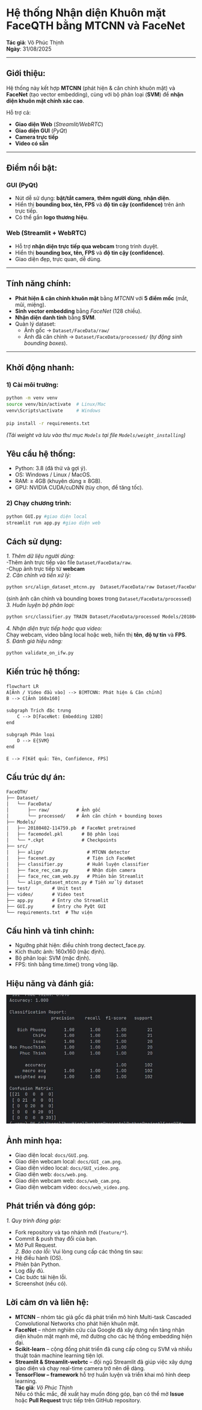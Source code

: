 # Hệ thống Nhận diện Khuôn mặt FaceQTH bằng MTCNN và FaceNet  
**Tác giả**: Võ Phúc Thịnh  
**Ngày**: 31/08/2025  

---

## Giới thiệu:  
Hệ thống này kết hợp **MTCNN** (phát hiện & căn chỉnh khuôn mặt) và **FaceNet** (tạo vector embedding), cùng với bộ phân loại (**SVM**) để **nhận diện khuôn mặt chính xác cao**.  

Hỗ trợ cả:  
- **Giao diện Web** (_Streamlit/WebRTC_)  
- **Giao diện GUI** (_PyQt_)  
- **Camera trực tiếp**  
- **Video có sẵn**  

---

## Điểm nổi bật:  

### GUI (PyQt)  
- Nút dễ sử dụng: **bật/tắt camera**, **thêm người dùng**, **nhận diện**.  
- Hiển thị **bounding box, tên, FPS** và **độ tin cậy (confidence)** trên ảnh trực tiếp.  
- Có thể gắn **logo thương hiệu**.  

### Web (Streamlit + WebRTC)  
- Hỗ trợ **nhận diện trực tiếp qua webcam** trong trình duyệt.  
- Hiển thị **bounding box, tên, FPS** và **độ tin cậy (confidence)**.  
- Giao diện đẹp, trực quan, dễ dùng.  

---

## Tính năng chính:  
- **Phát hiện & căn chỉnh khuôn mặt** bằng _MTCNN_ với **5 điểm mốc** (mắt, mũi, miệng).  
- **Sinh vector embedding** bằng _FaceNet_ (128 chiều).  
- **Nhận diện danh tính** bằng **SVM**.  
- Quản lý dataset:  
  - Ảnh gốc → `Dataset/FaceData/raw/`  
  - Ảnh đã căn chỉnh → `Dataset/FaceData/processed/` (_tự động sinh bounding boxes_).  

---

## Khởi động nhanh:  

### 1) Cài môi trường:  
```bash
python -m venv venv  
source venv/bin/activate  # Linux/Mac  
venv\Scripts\activate     # Windows  

pip install -r requirements.txt
```
*(Tải weight và lưu vào thư mục `Models` tại file `Models/weight_installing`)*
## Yêu cầu hệ thống:
- Python: 3.8 (đã thử và gợi ý).  
- OS: Windows / Linux / MacOS.  
- RAM: ≥ 4GB (khuyên dùng ≥ 8GB).  
- GPU: NVIDIA CUDA/cuDNN (tùy chọn, để tăng tốc).  
### 2) Chạy chương trình:
```bash
python GUI.py #giao diện local
streamlit run app.py #giao diện web
```
## Cách sử dụng:
*1. Thêm dữ liệu người dùng:*  
-Thêm ảnh trực tiếp vào file `Dataset/FaceData/raw`.  
-Chụp ảnh trực tiếp từ **webcam**  
*2. Căn chỉnh và tiền xử lý:*  
```bash
python src/align_dataset_mtcnn.py  Dataset/FaceData/raw Dataset/FaceData/processed --image_size 160 --margin 32  --random_order --gpu_memory_fraction 0.25 #cắt riêng khuôn mặt
```
(sinh ảnh căn chỉnh và bounding boxes trong `Dataset/FaceData/processed`)  
*3. Huấn luyện bộ phân loại:*  
```bash
python src/classifier.py TRAIN Dataset/FaceData/processed Models/20180402-114759.pb Models/facemodel.pkl --batch_size 1000 #model training
```
*4. Nhận diện trực tiếp hoặc qua video:*  
Chạy webcam, video bằng local hoặc web, hiển thị **tên**, **độ tự tin** và **FPS**.  
*5. Đánh giá hiệu năng:*  
```bash
python validate_on_ifw.py
```
## Kiến trúc hệ thống:
```mermaid
flowchart LR
A[Ảnh / Video đầu vào] --> B[MTCNN: Phát hiện & Căn chỉnh]
B --> C[Ảnh 160x160]

subgraph Trích đặc trưng
    C --> D[FaceNet: Embedding 128D]
end

subgraph Phân loại
    D --> E{SVM}
end

E --> F[Kết quả: Tên, Confidence, FPS]
```
## Cấu trúc dự án:  
```text
FaceQTH/
├── Dataset/
│   └── FaceData/
│       ├── raw/          # Ảnh gốc
│       └── processed/    # Ảnh căn chỉnh + bounding boxes
├── Models/
│   ├── 20180402-114759.pb  # FaceNet pretrained
│   ├── facemodel.pkl       # Bộ phân loại
│   └── *.ckpt              # Checkpoints
├── src/
│   ├── align/                # MTCNN detector
│   ├── facenet.py            # Tiện ích FaceNet
│   ├── classifier.py         # Huấn luyện classifier
│   ├── face_rec_cam.py       # Nhận diện camera
│   ├── face_rec_cam_web.py   # Phiên bản Streamlit
│   └── align_dataset_mtcnn.py # Tiền xử lý dataset
├── test/        # Unit test
├── video/       # Video test
├── app.py       # Entry cho Streamlit
├── GUI.py       # Entry cho PyQt GUI
└── requirements.txt  # Thư viện
```
## Cấu hình và tinh chỉnh:  
- Ngưỡng phát hiện: điều chỉnh trong dectect_face.py.  
- Kích thước ảnh: 160x160 (mặc định).  
- Bộ phân loại: SVM (mặc định).
- FPS: tính bằng time.time() trong vòng lặp.  
## Hiệu năng và đánh giá:  
![Với tệp data hiện tại, model nhận diện rất tốt](matrix.jpg)
## Ảnh minh họa:  
- Giao diện local: `docs/GUI.png`.  
- Giao diện webcam local: `docs/GUI_cam.png`.  
- Giao diện video local: `docs/GUI_video.png`.  
- Giao diện web: `docs/web.png`.  
- Giao diện webcam web: `docs/web_cam.png`.  
- Giao diện webcam video: `docs/web_video.png`.  
## Phát triển và đóng góp:  
*1. Quy trình đóng góp:*  
- Fork repository và tạo nhánh mới (`feature/*`).  
- Commit & push thay đổi của bạn.  
- Mở Pull Request.  
*2. Báo cáo lỗi:* Vui lòng cung cấp các thông tin sau:  
- Hệ điều hành (OS).
- Phiên bản Python.
- Log đầy đủ.
- Các bước tái hiện lỗi.
- Screenshot (nếu có).
## Lời cảm ơn và liên hệ:  
- **MTCNN** – nhóm tác giả gốc đã phát triển mô hình Multi-task Cascaded Convolutional Networks cho phát hiện khuôn mặt.  
- **FaceNet** – nhóm nghiên cứu của Google đã xây dựng nền tảng nhận diện khuôn mặt mạnh mẽ, mở đường cho các hệ thống embedding hiện đại.  
- **Scikit-learn** – cộng đồng phát triển đã cung cấp công cụ SVM và nhiều thuật toán machine learning tiện lợi.  
- **Streamlit & Streamlit-webrtc** – đội ngũ Streamlit đã giúp việc xây dựng giao diện và chạy real-time camera trở nên dễ dàng.  
- **TensorFlow – framework** hỗ trợ huấn luyện và triển khai mô hình deep learning.  
**Tác giả**: *Võ Phúc Thịnh*  
Nếu có thắc mắc, đề xuất hay muốn đóng góp, bạn có thể mở **Issue** hoặc **Pull Request** trực tiếp trên GitHub repository.
